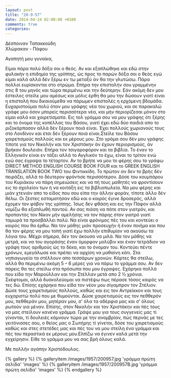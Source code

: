 ```yaml
---
layout: post
title: "20-9-57"
date: 2014-04-24 02:00:08 +0100
comments: true
categories: 
---
```


Δέσποιναν Ταπακκούδη<br/>
Χλώρακαν - Πάφου

Αγαπητή μου γυναίκα,

Είμαι πάρα πολύ δόξα σοι ο θεός. Αν και εξαπλώθηκε και εδώ στην φυλακήν η επιδημία της γρίππης, ώς προς το παρών δόξα σοι ο θεός εγώ είμαι καλά αλλά δέν ξέρω εν τω μεταξύ άν θα την γλυτώσω. Πάρα πολλοί ευρίσκονται στο στρώμα. Επήρα την επιστολήν σου γραμμένην στις 8 του μηνός και τώρα περιμένω και την δεύτερην. Εάν ακόμη δεν μου έστειλες στείλε μου αμέσως και μόλις έρθη θα μου την δώσουν γιατί είναι η επιστολή που δικαιούμεθα να πάρωμεν επιστολές η ερχόμενη βδομάδα. Ευχαριστούμαι πολύ όταν μου γράφης νέα του χωριού, και σε παρακαλώ γράφε μου όσον μπορείς περισσότερα νέα, και μήν περιορίζεσαι μόνον στο είμαι καλά και χαιρετίσματα. Εις τολ γράμμα σου να μου γράφης ότι ξέρης και το όνομα της κοπέλλας του Βάσου, γιατί έχει εδώ δύο παιδιά απο το ριζοκάρπασον αλλά δέν ξέρουν ποιά είναι. Έχει πολλούς χωριανούς τους στο Λονδίνον και έτσι δέν ξέρουν ποιά είναι.Στείλε του Βάσου χαιρετισμούς πολλούς και εκ μέρους μου. Στο γράμα σου δέν μου γράφης τίποτε για τον Νικολήν και τον Χριστάκην άν έχουν περιορισμούς, άν βρήκαν δουλειάν. Επήρα τον τσιγαροφόρον και τα βιβλία. Το έναν το Ελληνικόν είναι εν τάξει αλλά το Αγγλικόν το έχω, είναι το τρίτον ενώ εγώ σας έγραψα το τέταρτον. Αν το βρήτε να μου το φέρης σου το γράφω DIRECT METHOD ENGLISH COURSE BOOK FOUR και το GREEK ENGLISH TRANSLATION BOOK TWO του Φιντικκίδη. Το πρώτον αν δεν το βρής δέν πειράζει, αλλά το δέυτερον φρόντισε περισσότερον. Δόσε του κουμπάρου του Κυριάκου να πάρη σημειώσεις και να πή τους μαθητές να φροντίσουν εις το σχολείον των ή να κοιτάξη εις τα βιβλιοπωλεία. Να μου φέρης και μιάν χτενιάν απο το είδος που σου είπα την άλλην φοράν, τίποτε άλλο δέν θέλω. Οι ζέστες εσταματήσαν εδώ και ο καιρός έγινε δροσερός, αλλά έχομεν τον φόβον της γρίππης. Ίσως δεν φθάση και εις την Πάφον αλλά νομίζω θα εξαπλωθή παντού. Αν σας πιάση να πάτε στον γιατρόν, και προπαντός τον Νίκον μήν αμελήσης να τον πάρης στον γιατρό γιατί ταμωρά τα προσβάλλει πολύ. Να είναι φρόνιμος πές του και κοντεύει ο καιρός που θα έρθω. Να τον μάθης μιάν προσευχήν ή έναν ποιήμα και που θα τον φέρης να μου τοπή γιατί έχω πολλήν επιθυμίαν να ακούσω τα λόγια του. Μέχρι σήμερα, δέν τον άκουσα να μιλά. Να τον μάθης να μετρά, και να του αγοράσης έναν όμορφον μολύβιν και έναν τετράδιον να γράφη τους αριθμούς ώς το δέκα, και το όνομαν του. Κοντεύει πέντε χρόνων, εμεγάλωσε και πρέπει να αρχίση να μαθαίνη κάτι. Στα νηπιαγωγεία τα στέλλουν απο τεσσάρων χρονών. Κάρτες θα στείλω, αλλά θα περιμένω ακόμη 5 – 6 μέρες για να πάρω το γράμμα σου. Αν δεν πάρεις θα τες στείλω στα πρόσωπα που μου έγραψες. Εχάρηκα πολλά που είδα την Μαρούλλαν και την Στέλλαν μετά απο 2 1⁄2 χρόνια. Σκέφτομαι, αλλά δυσκολεύομαι να πιστέψω πως πέρασε τόσος καιρός να τες δώ. Επίσης εχάρηκα που είδα τον νέον μου σίγαμπρον τον Στέλιον. Δώσε τους χαιρετισμούς πολλούς, καθώς και εις τον Αντρείκκον και τους ευχαριστώ πολύ που με θυμούνται. Δώσε χαιρετισμούς εις τον πεθθερόν μου, πεθθεράν μου, μητέραν μου, σ’ όλα τα αδέρφια μας και σ’ όλους ρωτούν για μέναν. Επίσης, στον Νικολήν και τον Χριστάκην και πές τους να μας στείλουν κανένα γράμμα. Γράψε μου για τους συγγενείς μας τί γίνονται, τί δουλειές κάμνουν τώρα με την ανομβρίαν, πώς περνάς με τες γειτόνισσες σου, ο θείος μας ο Σωτήρης τί γίνεται, δόσε του χαιρετισμούς καθώς και στες στετέδες μας και πές του να μου στείλη ένα γράμμα και πές του περαστικά εκ μέρους μου.Ελπίζω να έγινεν καλά μετά την εγχείρησιν. Είθε το γράμμα μου να σας βρή όλους καλά.

Με πολλήν αγάπην Χριστόδουλος.

{% gallery %}
  {% galleryitem /images/1957/200957.jpg 'γράμμα πρώτη σελίδα' 'images' %}
  {% galleryitem /images/1957/200957B.jpg 'γράμμα πρώτη σελίδα' 'images' %}
{% endgallery %}
